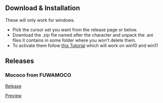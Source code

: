 ## Download & Installation
These will only work for windows.

- Pick the cursor set you want from the release page or below.
- Download the .zip file named after the character and unpack the .ani files it contains in some folder where you won't delete them.
- To activate them follow [this Tutorial](https://www.youtube.com/watch?v=jTfSGtudh84) which will work on win10 and win11

## Releases

### Mococo from FUWAMOCO

[Release](https://github.com/mzntori/cursors/releases/tag/Mococo)

[Preview](https://github.com/mzntori/cursors/tree/main/Mococo)
